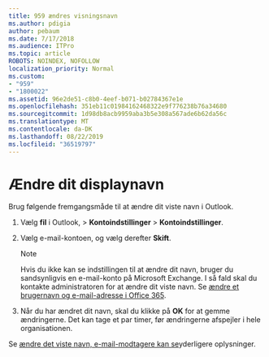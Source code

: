 ```yaml
---
title: 959 ændres visningsnavn
ms.author: pdigia
author: pebaum
ms.date: 7/17/2018
ms.audience: ITPro
ms.topic: article
ROBOTS: NOINDEX, NOFOLLOW
localization_priority: Normal
ms.custom:
- "959"
- "1800022"
ms.assetid: 96e2de51-c8b0-4eef-b071-b02784367e1e
ms.openlocfilehash: 351eb11c01984162468322e9f776238b76a34680
ms.sourcegitcommit: 1d98db8acb9959aba3b5e308a567ade6b62da56c
ms.translationtype: MT
ms.contentlocale: da-DK
ms.lasthandoff: 08/22/2019
ms.locfileid: "36519797"
---
```

# <a name="change-your-display-name"></a>Ændre dit displaynavn
  
Brug følgende fremgangsmåde til at ændre dit viste navn i Outlook.
  
1. Vælg **fil** i Outlook, \> **Kontoindstillinger** \> **Kontoindstillinger**.

2. Vælg e-mail-kontoen, og vælg derefter **Skift**.

    > [!NOTE]
    > Hvis du ikke kan se indstillingen til at ændre dit navn, bruger du sandsynligvis en e-mail-konto på Microsoft Exchange. I så fald skal du kontakte administratoren for at ændre dit viste navn. Se [ændre et brugernavn og e-mail-adresse i Office 365](https://support.office.com/article/fb5ac074-e203-4e1f-9843-b9d1a3e03297.aspx).
  
3. Når du har ændret dit navn, skal du klikke på **OK** for at gemme ændringerne. Det kan tage et par timer, før ændringerne afspejler i hele organisationen.

Se [ændre det viste navn, e-mail-modtagere kan se](https://support.office.com/article/2b53331a-ba2a-4803-88dc-ac9fe376c8a9.aspx)yderligere oplysninger.
  